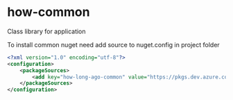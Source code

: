 # how-common
Class library for application

To install common nuget need add source to nuget.config in project folder
```xml
<?xml version="1.0" encoding="utf-8"?>
<configuration>
    <packageSources>
        <add key="how-long-ago-common" value="https://pkgs.dev.azure.com/MykhailoRospopchuk/HowApp/_packaging/how-long-ago-common/nuget/v3/index.json" />
    </packageSources>
</configuration>
```